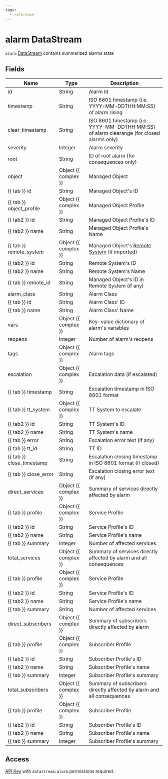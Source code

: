 ```yaml
---
tags:
  - reference
---
```

# alarm DataStream

`alarm` [DataStream](index.md) contains summarized alarms state

## Fields

| Name                      | Type                 | Description                                                                                        |
| ------------------------- | -------------------- | -------------------------------------------------------------------------------------------------- |
| id                        | String               | Alarm Id                                                                                           |
| timestamp                 | String               | ISO 8601 timestamp (i.e. YYYY-MM-DDTHH:MM:SS) of alarm rising                                      |
| clear_timestamp           | String               | ISO 8601 timestamp (i.e. YYYY-MM-DDTHH:MM:SS) of alarm clearange (for closed alarms only)          |
| severity                  | Integer              | Alarm severity                                                                                     |
| root                      | String               | ID of root alarm (for consequences only)                                                           |
| object                    | Object {{ complex }} | Managed Object                                                                                     |
| {{ tab }} id              | String               | Managed Object's ID                                                                                |
| {{ tab }} object_profile  | Object {{ complex }} | Managed Object Profile                                                                             |
| {{ tab2 }} id             | String               | Managed Object Profile's ID                                                                        |
| {{ tab2 }} name           | String               | Managed Object Profile's Name                                                                      |
| {{ tab }} remote_system   | Object {{ complex }} | Managed Object's [Remote System](../../../user/reference/concepts/remote-system/index.md) (if imported) |
| {{ tab2 }} id             | String               | Remote System's ID                                                                                 |
| {{ tab2 }} name           | String               | Remote System's Name                                                                               |
| {{ tab }} remote_id       | String               | Managed Object's ID in Remote System (if any)                                                      |
| alarm_class               | String               | Alarm Class                                                                                        |
| {{ tab }} id              | String               | Alarm Class' ID                                                                                    |
| {{ tab }} name            | String               | Alarm Class' Name                                                                                  |
| vars                      | Object {{ complex }} | Key-value dictionary of alarm's variables                                                          |
| reopens                   | Integer              | Number of alarm's reopens                                                                          |
| tags                      | Object {{ complex }} | Alarm tags                                                                                         |
| escalation                | Object {{ complex }} | Escalation data (if escalated)                                                                     |
| {{ tab }} timestamp       | String               | Escalation timestamp in ISO 8601 format                                                            |
| {{ tab }} tt_system       | Object {{ complex }} | TT System to escalate                                                                              |
| {{ tab2 }} id             | String               | TT System's ID                                                                                     |
| {{ tab2 }} name           | String               | TT System's name                                                                                   |
| {{ tab }} error           | String               | Escalation error text (if any)                                                                     |
| {{ tab }} tt_id           | String               | TT ID                                                                                              |
| {{ tab }} close_timestamp | String               | Escalation closing timestamp in ISO 8601 format (if closed)                                        |
| {{ tab }} close_error     | String               | Escalation closing error text (if any)                                                             |
| direct_services           | Object {{ complex }} | Summary of services directly affected by alarm                                                     |
| {{ tab }} profile         | Object {{ complex }} | Service Profile                                                                                    |
| {{ tab2 }} id             | String               | Service Profile's ID                                                                               |
| {{ tab2 }} name           | String               | Service Profile's name                                                                             |
| {{ tab }} summary         | Integer              | Number of affected services                                                                        |
| total_services            | Object {{ complex }} | Summary of services directly affected by alarm and all consequences                                |
| {{ tab }} profile         | Object {{ complex }} | Service Profile                                                                                    |
| {{ tab2 }} id             | String               | Service Profile's ID                                                                               |
| {{ tab2 }} name           | String               | Service Profile's name                                                                             |
| {{ tab }} summary         | String               | Number of affected services                                                                        |
| direct_subscribers        | Object {{ complex }} | Summary of subscribers directly affected by alarm                                                  |
| {{ tab }} profile         | Object {{ complex }} | Subscriber Profile                                                                                 |
| {{ tab2 }} id             | String               | Subscriber Profile's ID                                                                            |
| {{ tab2 }} name           | String               | Subscriber Profile's name                                                                          |
| {{ tab }} summary         | Integer              | Subscriber Profile's summary                                                                       |
| total_subscribers         | Object {{ complex }} | Summary of subscribers directly affected by alarm and all consequences                             |
| {{ tab }} profile         | Object {{ complex }} | Subscriber Profile                                                                                 |
| {{ tab2 }} id             | String               | Subscriber Profile's ID                                                                            |
| {{ tab2 }} name           | String               | Subscriber Profile's name                                                                          |
| {{ tab }} summary         | Integer              | Subscriber Profile's summary                                                                       |

## Access

[API Key](../../../user/reference/concepts/apikey/index.md) with `datastream:alarm` permissions
required.
